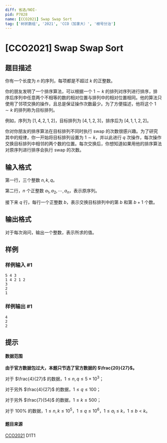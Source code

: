 ```yaml
---
diff: 省选/NOI-
pid: P7828
name: [CCO2021] Swap Swap Sort
tag: ['树状数组', '2021', 'CCO（加拿大）', '根号分治']
---
```

# [CCO2021] Swap Swap Sort
## 题目描述

你有一个长度为 $n$ 的序列，每项都是不超过 $k$ 的正整数。

你的朋友发明了一个排序算法，可以根据一个 $1 \sim k$ 的排列对序列进行排序，排序后序列中任意两个不相等的数的相对位置与排列中的相对位置相同。他的算法只使用了邻项交换的操作，且总是保证操作次数最少。为了方便描述，他将这个 $1 \sim k$ 的排列称为目标排列。

例如，序列为 $[1, 4, 2, 1, 2]$，目标排列为 $[4, 1, 2, 3]$，排序后为 $[4, 1, 1, 2, 2]$。

你对你朋友的排序算法在目标排列不同时执行 swap 的次数很感兴趣。为了研究其中的规律，你一开始将目标排列设置为 $1 \sim k$，并以此进行 $q$ 次操作，每次操作交换目标排列中相邻的两个数的位置。每次交换后，你想知道如果用他的排序算法对原序列进行排序会执行 swap 的次数。
## 输入格式

第一行，三个整数 $n, k, q$。

第二行，$n$ 个正整数 $a_1, a_2, \cdots, a_n$，表示原序列。

接下来 $q$ 行，每行一个正整数 $b$，表示交换目标排列中的第 $b$ 和第 $b + 1$ 个数。
## 输出格式

对于每次询问，输出一个整数，表示所求的值。
## 样例

### 样例输入 #1
```
5 4 3
1 4 2 1 2
3
2
1
```
### 样例输出 #1
```
4
2
2
```
## 提示

#### 数据范围
**由于官方数据包过大，本题只节选了官方数据的 $\frac{20}{27}$。**

对于 $\frac{4}{27}$ 的数据，$1 \leq n, q \leq 5 \times 10^3$；

对于另外 $\frac{4}{27}$ 的数据，$1 \leq q \leq 100$；

对于另外 $\frac{7}{54}$ 的数据，$1 \leq k \leq 500$；

对于 $100\%$ 的数据，$1 \leq n, k \leq 10^5$，$1 \leq q \leq 10^6$，$1 \leq a_i \leq k$，$1 \leq b < k$。
#### 题目来源
[CCO2021](https://cemc.math.uwaterloo.ca/contests/computing/2021/index.html) D1T1
